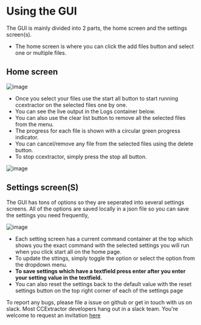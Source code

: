 # Using the GUI

The GUI is mainly divided into 2 parts, the home screen and the settings screen(s). 

- The home screen is where you can click the add files button and select one or multiple files. 


## Home screen
![image](https://ccextractor.org/images/flutter_gui/addfiles.png)

- Once you select your files use the start all button to start running ccextractor on the selected files one by one. 
- You can see the live output in the Logs container below. 
- You can also use the clear list button to remove all the selected files from the menu. 
- The progress for each file is shown with a circular green progress indicator. 
- You can cancel/remove any file from the selected files using the delete button. 
- To stop ccextractor, simply press the stop all button.

![image](https://ccextractor.org/images/flutter_gui/ccxrunning.png)

## Settings screen(S)

The GUI has tons of options so they are seperated into several settings screens. All of the options are saved locally in a json file so you can save the settings you need frequently,

![image](https://ccextractor.org/images/flutter_gui/settings.png)


- Each setting screen has a current command container at the top which shows you the exact command with the selected settings you will run when you click start all on the home page. 
- To update the sttings, simply toggle the option or select the option from the dropdown menu. 
- **To save settings which have a textfield press enter after you enter your setting value in the textfield.** 
- You can also reset the settings back to the default value with the reset settings button on the top right corner of each of the settings page



To report any bugs, please file a issue on github or get in touch with us on slack. Most CCExtractor developers hang out in a slack team. You're welcome to request an invitation [here](https://ccextractor.org/public/general/support/)
